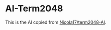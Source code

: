 # AI-Term2048
This is the AI copied from [Nicola17/term2048-AI](https://github.com/Nicola17/term2048-AI).